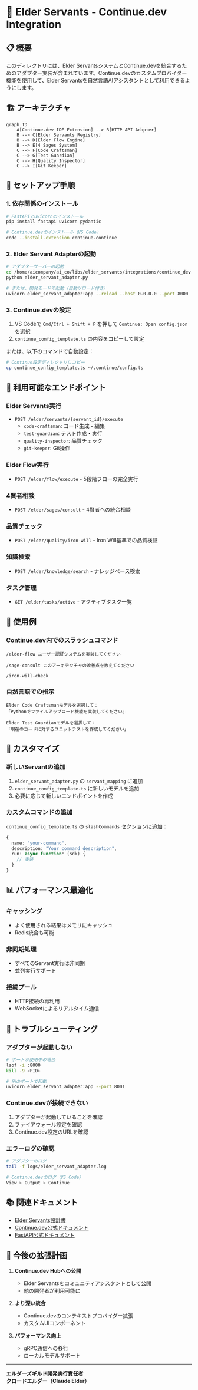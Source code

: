 # 🔌 Elder Servants - Continue.dev Integration

## 📋 概要

このディレクトリには、Elder ServantsシステムとContinue.devを統合するためのアダプター実装が含まれています。Continue.devのカスタムプロバイダー機能を使用して、Elder Servantsを自然言語AIアシスタントとして利用できるようにします。

## 🏗️ アーキテクチャ

```mermaid
graph TD
    A[Continue.dev IDE Extension] --> B[HTTP API Adapter]
    B --> C[Elder Servants Registry]
    B --> D[Elder Flow Engine]
    B --> E[4 Sages System]
    C --> F[Code Craftsman]
    C --> G[Test Guardian]
    C --> H[Quality Inspector]
    C --> I[Git Keeper]
```

## 🚀 セットアップ手順

### 1. 依存関係のインストール

```bash
# FastAPIとuvicornのインストール
pip install fastapi uvicorn pydantic

# Continue.devのインストール（VS Code）
code --install-extension continue.continue
```

### 2. Elder Servant Adapterの起動

```bash
# アダプターサーバーの起動
cd /home/aicompany/ai_co/libs/elder_servants/integrations/continue_dev
python elder_servant_adapter.py

# または、開発モードで起動（自動リロード付き）
uvicorn elder_servant_adapter:app --reload --host 0.0.0.0 --port 8000
```

### 3. Continue.devの設定

1. VS Codeで `Cmd/Ctrl + Shift + P` を押して `Continue: Open config.json` を選択
2. `continue_config_template.ts` の内容をコピーして設定

または、以下のコマンドで自動設定：

```bash
# Continue設定ディレクトリにコピー
cp continue_config_template.ts ~/.continue/config.ts
```

## 📡 利用可能なエンドポイント

### Elder Servants実行
- `POST /elder/servants/{servant_id}/execute`
  - `code-craftsman`: コード生成・編集
  - `test-guardian`: テスト作成・実行
  - `quality-inspector`: 品質チェック
  - `git-keeper`: Git操作

### Elder Flow実行
- `POST /elder/flow/execute` - 5段階フローの完全実行

### 4賢者相談
- `POST /elder/sages/consult` - 4賢者への統合相談

### 品質チェック
- `POST /elder/quality/iron-will` - Iron Will基準での品質検証

### 知識検索
- `POST /elder/knowledge/search` - ナレッジベース検索

### タスク管理
- `GET /elder/tasks/active` - アクティブタスク一覧

## 🎯 使用例

### Continue.dev内でのスラッシュコマンド

```
/elder-flow ユーザー認証システムを実装してください

/sage-consult このアーキテクチャの改善点を教えてください

/iron-will-check
```

### 自然言語での指示

```
Elder Code Craftsmanモデルを選択して：
「Pythonでファイルアップロード機能を実装してください」

Elder Test Guardianモデルを選択して：
「現在のコードに対するユニットテストを作成してください」
```

## 🔧 カスタマイズ

### 新しいServantの追加

1. `elder_servant_adapter.py` の `servant_mapping` に追加
2. `continue_config_template.ts` に新しいモデルを追加
3. 必要に応じて新しいエンドポイントを作成

### カスタムコマンドの追加

`continue_config_template.ts` の `slashCommands` セクションに追加：

```typescript
{
  name: "your-command",
  description: "Your command description",
  run: async function* (sdk) {
    // 実装
  }
}
```

## 📊 パフォーマンス最適化

### キャッシング
- よく使用される結果はメモリにキャッシュ
- Redis統合も可能

### 非同期処理
- すべてのServant実行は非同期
- 並列実行サポート

### 接続プール
- HTTP接続の再利用
- WebSocketによるリアルタイム通信

## 🐛 トラブルシューティング

### アダプターが起動しない
```bash
# ポートが使用中の場合
lsof -i :8000
kill -9 <PID>

# 別のポートで起動
uvicorn elder_servant_adapter:app --port 8001
```

### Continue.devが接続できない
1. アダプターが起動していることを確認
2. ファイアウォール設定を確認
3. Continue.dev設定のURLを確認

### エラーログの確認
```bash
# アダプターのログ
tail -f logs/elder_servant_adapter.log

# Continue.devのログ（VS Code）
View > Output > Continue
```

## 📚 関連ドキュメント

- [Elder Servants設計書](../../docs/ELDER_SERVANTS_32_SYSTEM_DESIGN.md)
- [Continue.dev公式ドキュメント](https://continue.dev/docs)
- [FastAPI公式ドキュメント](https://fastapi.tiangolo.com)

## 🚀 今後の拡張計画

1. **Continue.dev Hubへの公開**
   - Elder Servantsをコミュニティアシスタントとして公開
   - 他の開発者が利用可能に

2. **より深い統合**
   - Continue.devのコンテキストプロバイダー拡張
   - カスタムUIコンポーネント

3. **パフォーマンス向上**
   - gRPC通信への移行
   - ローカルモデルサポート

---
**エルダーズギルド開発実行責任者**  
**クロードエルダー（Claude Elder）**
